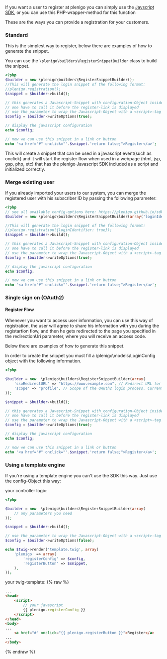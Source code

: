 If you want a user to register at plenigo you can simply use the [Javscript SDK](/sdks/javascript#registration---open-the-plenigo-registration-window), or you can use this PHP-wrapper-method for this function

These are the ways you can provide a registration for your customers.

### Standard

This is the simplest way to register, below there are examples of how to generate the snippet.

You can use the `\plenigo\builders\RegisterSnippetBuilder` class to build the snippet.

```php
<?php
$builder = new \plenigo\builders\RegisterSnippetBuilder();
//This will generate the login snippet of the following format:
//plenigo.registration();
$snippet = $builder->build();

// this generates a Javascript-Snippet with configuration-Object inside
// one have to call it before the register-link is displayed
// use the parameter to wrap the Javascript-Object with a <script>-tag
$config = $builder->writeOptions(true);

// display the javascript configuration
echo $config;

// now we can use this snippet in a link or button
echo '<a href="#" onclick="'.$snippet.'return false;">Register</a>';
```

This will create a snippet that can be used in a javascript event(such as onclick) and it will start the register flow when used in a webpage (html, jsp, gsp, php, etc) that has the plenigo Javascript SDK included as a script and initialized correctly.

### Merge existing user
If you already imported your users to our system, you can merge the registered user with his subscriber ID by passing the following parameter:

```php
<?php
// see all available config-options here: https://plenigo.github.io/sdks/javascript#registration---open-the-plenigo-registration-window
$builder = new \plenigo\builders\RegisterSnippetBuilder(array('loginIdentifier' => true));

//This will generate the login snippet of the following format:
//plenigo.registration({loginIdentifier: true});
$snippet = $builder->build();

// this generates a Javascript-Snippet with configuration-Object inside
// one have to call it before the register-link is displayed
// use the parameter to wrap the Javascript-Object with a <script>-tag
$config = $builder->writeOptions(true);

// display the javascript configuration
echo $config;

// now we can use this snippet in a link or button
echo '<a href="#" onclick="'.$snippet.'return false;">Register</a>';
```

### Single sign on (OAuth2)

#### Register Flow

Whenever you want to access user information, you can use this way of registration, the user will agree to share his information with you during the registartion flow, and then he gets redirected to the page you specified in the redirectionUri parameter, where you will receive an access code.

Below there are examples of how to generate this snippet.

In order to create the snippet you must fill a \plenigo\models\LoginConfig object with the following information.

```php
<?php

$builder = new  \plenigo\builders\RegisterSnippetBuilder(array(
    'ssoRedirectURL' => "https://www.example.com", // Redirect URL for the OAuth2 login process if OAuth2 is used.
    'scope' => "profile", // Scope of the OAuth2 login process. Currently the only available scope is profile   
));

$snippet = $builder->build();

// this generates a Javascript-Snippet with configuration-Object inside
// one have to call it before the register-link is displayed
// use the parameter to wrap the Javascript-Object with a <script>-tag
$config = $builder->writeOptions(true);

// display the javascript configuration
echo $config;

// now we can use this snippet in a link or button
echo '<a href="#" onclick="'.$snippet.'return false;">Register</a>';
```

### Using a template engine

If you're using a template engine you can't use the SDK this way. Just use the config-Object this way:

your controller logic:
```php
<?php

$builder = new  \plenigo\builders\RegisterSnippetBuilder(array(
    // any parameters you need   
));

$snippet = $builder->build();

// use the parameter to wrap the Javascript-Object with a <script>-tag
$config = $builder->writeOptions(false);

echo $twig->render('template.twig', array(
    'plenigo' => array(
        'registerConfig' => $config,
        'registerButton' => $snippet,        
    ),
));
```
your twig-template:
{% raw %}
```html
...
<head>
    <script>
        // your javascript
        {{ plenigo.registerConfig }}
    </script>
</head>
<body>
...
    <a href="#" onclick="{{ plenigo.registerButton }}">Register</a>
...
</body>

```
{% endraw %}